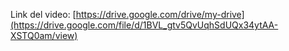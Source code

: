 Link del video: [https://drive.google.com/drive/my-drive](https://drive.google.com/file/d/1BVL_gtv5QvUqhSdUQx34ytAA-XSTQ0am/view)
